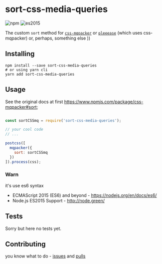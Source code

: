 # sort-css-media-queries

![npm](https://img.shields.io/badge/node-6.10.2-yellow.svg)
![es2015](https://img.shields.io/badge/ECMAScript-2015_(ES6)-blue.svg)

The custom `sort` method for [`css-mqpacker`](https://www.npmjs.com/package/css-mqpacker) or [`pleeease`](https://www.npmjs.com/package/pleeease) (which uses css-mqpacker) or, perhaps, something else ))

## Installing

```shell
npm install --save sort-css-media-queries
# or using yarn cli
yarn add sort-css-media-queries
```

## Usage

See the original docs at first https://www.npmjs.com/package/css-mqpacker#sort;

```js

const sortCSSmq = require('sort-css-media-queries');

// your cool code
// ...

postcss([
  mqpacker({
    sort: sortCSSmq
  })
]).process(css);

```

### Warn

it's use es6 syntax

- ECMAScript 2015 (ES6) and beyond - https://nodejs.org/en/docs/es6/
- Node.js ES2015 Support - http://node.green/ 


## Tests

Sorry but here no tests yet.


## Contributing

you know what to do - [issues](https://github.com/dutchenkoOleg/sort-css-media-queries/issues) and [pulls](https://github.com/dutchenkoOleg/sort-css-media-queries/pulls)
